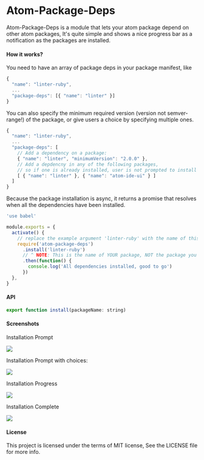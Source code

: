 # Atom-Package-Deps

Atom-Package-Deps is a module that lets your atom package depend on other atom packages, It's quite simple and shows a nice progress bar as a notification as the packages are installed.

#### How it works?

You need to have an array of package deps in your package manifest, like

```js
{
  "name": "linter-ruby",
  ...
  "package-deps": [{ "name": "linter" }]
}
```

You can also specify the minimum required version (version not semver-range!) of the package, or give users a choice by specifying multiple ones.

```js
{
  "name": "linter-ruby",
  ...
  "package-deps": [
    // Add a dependency on a package:
    { "name": "linter", "minimumVersion": "2.0.0" },
    // Add a depdencny in any of the following packages,
    // so if one is already installed, user is not prompted to install the other
    [ { "name": "linter" }, { "name": "atom-ide-ui" } ]
  ]
}
```

Because the package installation is async, it returns a promise that resolves when all the dependencies have been installed.

```js
'use babel'

module.exports = {
  activate() {
    // replace the example argument 'linter-ruby' with the name of this Atom package
    require('atom-package-deps')
      .install('linter-ruby')
      // ^ NOTE: This is the name of YOUR package, NOT the package you want to install.
      .then(function() {
        console.log('All dependencies installed, good to go')
      })
  },
}
```

#### API

```js
export function install(packageName: string)
```

#### Screenshots

Installation Prompt

<img src="https://cloud.githubusercontent.com/assets/4278113/22874485/10df8086-f1e8-11e6-8270-9b9823ba07f3.png">

Installation Prompt with choices:

<img src="https://user-images.githubusercontent.com/4278113/90339581-26e49c80-e00b-11ea-9488-fb5d64ee3f28.png">

Installation Progress

<img src="https://cloud.githubusercontent.com/assets/4278113/22874527/59b37c22-f1e8-11e6-968e-dfa857db7664.png">

Installation Complete

<img src="https://cloud.githubusercontent.com/assets/4278113/22874504/32294a88-f1e8-11e6-8741-81e368bb1649.png">

#### License

This project is licensed under the terms of MIT license, See the LICENSE file for more info.
